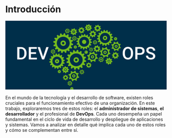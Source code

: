 # Introducción

![devops](/img/devops.png)

En el mundo de la tecnología y el desarrollo de software, existen roles cruciales para el funcionamiento efectivo de una organización. En este trabajo, exploraremos tres de estos roles: el **administrador de sistemas**, **el desarrollador** y el profesional de **DevOps**. Cada uno desempeña un papel fundamental en el ciclo de vida de desarrollo y despliegue de aplicaciones y sistemas. Vamos a analizar en detalle qué implica cada uno de estos roles y cómo se complementan entre sí.

